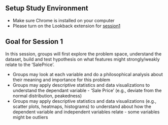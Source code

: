 ## Setup Study Environment

- Make sure Chrome is installed on your computer
- Please turn on the Lookback extension for [session1](https://participate.lookback.io/GxCBxm)

## Goal for Session 1

In this session, groups will first explore the problem space, understand the dataset, build and test hypothesis on what features might strongly/weakly relate to the ‘SalePrice’. 

- Groups may look at each variable and do a philosophical analysis about their meaning and importance for this problem
- Groups may apply descriptive statistics and data visualizations to understand the dependant variable - ‘Sale Price’ (e.g., deviate from the normal distribution, peakedness)
- Groups may apply descriptive statistics and data visualizations (e.g., scatter plots, heatmaps, histograms) to understand about how the dependent variable and independent variables relate - some variables might be outliers

